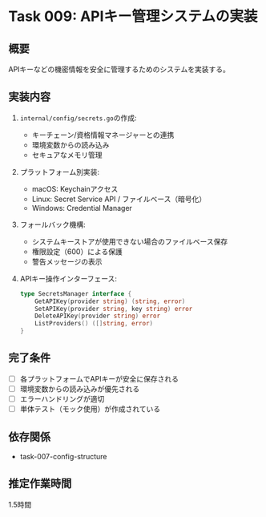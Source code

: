 # Task 009: APIキー管理システムの実装

## 概要
APIキーなどの機密情報を安全に管理するためのシステムを実装する。

## 実装内容
1. `internal/config/secrets.go`の作成:
   - キーチェーン/資格情報マネージャーとの連携
   - 環境変数からの読み込み
   - セキュアなメモリ管理

2. プラットフォーム別実装:
   - macOS: Keychainアクセス
   - Linux: Secret Service API / ファイルベース（暗号化）
   - Windows: Credential Manager

3. フォールバック機構:
   - システムキーストアが使用できない場合のファイルベース保存
   - 権限設定（600）による保護
   - 警告メッセージの表示

4. APIキー操作インターフェース:
   ```go
   type SecretsManager interface {
       GetAPIKey(provider string) (string, error)
       SetAPIKey(provider string, key string) error
       DeleteAPIKey(provider string) error
       ListProviders() ([]string, error)
   }
   ```

## 完了条件
- [ ] 各プラットフォームでAPIキーが安全に保存される
- [ ] 環境変数からの読み込みが優先される
- [ ] エラーハンドリングが適切
- [ ] 単体テスト（モック使用）が作成されている

## 依存関係
- task-007-config-structure

## 推定作業時間
1.5時間